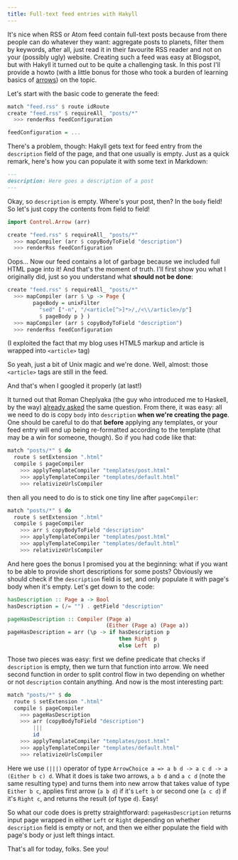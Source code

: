 ```yaml
---
title: Full-text feed entries with Hakyll
---
```


It's nice when RSS or Atom feed contain full-text posts because from there
people can do whatever they want: aggregate posts to planets, filter them by
keywords, after all, just read it in their favourite RSS reader and not on your
(possibly ugly) website. Creating such a feed was easy at Blogspot, but with
Hakyll it turned out to be quite a challenging task. In this post I'll provide
a howto (with a little bonus for those who took a burden of learning basics of
[arrows][arrows]) on the topic.

Let's start with the basic code to generate the feed:

```Haskell
match "feed.rss" $ route idRoute
create "feed.rss" $ requireAll_ "posts/*"
  >>> renderRss feedConfiguration

feedConfiguration = ...
```

There's a problem, though: Hakyll gets text for feed entry from the
`description` field of the page, and that one usually is empty. Just as a quick
remark, here's how you can populate it with some text in Markdown:

```Markdown
---
description: Here goes a description of a post
---
```

Okay, so `description` is empty. Where's your post, then? In the `body` field!
So let's just copy the contents from field to field!

```Haskell
import Control.Arrow (arr)

create "feed.rss" $ requireAll_ "posts/*"
  >>> mapCompiler (arr $ copyBodyToField "description")
  >>> renderRss feedConfiguration
```

Oops… Now our feed contains a lot of garbage because we included full HTML page
into it! And that's the moment of truth. I'll first show you what I originally
did, just so you understand what **should not be done**:

```Haskell
create "feed.rss" $ requireAll_ "posts/*"
  >>> mapCompiler (arr $ \p -> Page {
        pageBody = unixFilter
          "sed" ["-n", "/<article[^>]*>/,/<\\/article>/p"]
          $ pageBody p } )
  >>> mapCompiler (arr $ copyBodyToField "description")
  >>> renderRss feedConfiguration
```

(I exploited the fact that my blog uses HTML5 markup and article is wrapped
into `<article>` tag)

So yeah, just a bit of Unix magic and we're done. Well, almost: those
`<article>` tags are still in the feed.

And that's when I googled it properly (at last!)

It turned out that Roman Cheplyaka (the guy who introduced me to Haskell, by
the way) [already asked][groups] the same question. From there, it was easy:
all we need to do is copy `body` into `description` **when we're creating the
page**. One should be careful to do that **before** applying any templates, or
your feed entry will end up being re-formatted according to the template (that
may be a win for someone, though). So if you had code like that:

```Haskell
match "posts/*" $ do
  route $ setExtension ".html"
  compile $ pageCompiler
    >>> applyTemplateCompiler "templates/post.html"
    >>> applyTemplateCompiler "templates/default.html"
    >>> relativizeUrlsCompiler
```

then all you need to do is to stick one tiny line after `pageCompiler`:

```Haskell
match "posts/*" $ do
  route $ setExtension ".html"
  compile $ pageCompiler
    >>> arr $ copyBodyToField "description"
    >>> applyTemplateCompiler "templates/post.html"
    >>> applyTemplateCompiler "templates/default.html"
    >>> relativizeUrlsCompiler
```

And here goes the bonus I promised you at the beginning: what if you want to be
able to provide short descriptions for some posts?  Obviously we should check
if the `description` field is set, and only populate it with page's body when
it's empty. Let's get down to the code:

```Haskell
hasDescription :: Page a -> Bool
hasDescription = (/= "") . getField "description"

pageHasDescription :: Compiler (Page a)
                               (Either (Page a) (Page a))
pageHasDescription = arr (\p -> if hasDescription p
                                   then Right p
                                   else Left  p)
```

Those two pieces was easy: first we define predicate that checks if
`description` is empty, then we turn that function into arrow. We need second
function in order to split control flow in two depending on whether or not
`description` contain anything. And now is the most interesting part:

```Haskell
match "posts/*" $ do
  route $ setExtension ".html"
  compile $ pageCompiler
    >>> pageHasDescription
    >>> arr (copyBodyToField "description")
        |||
        id
    >>> applyTemplateCompiler "templates/post.html"
    >>> applyTemplateCompiler "templates/default.html"
    >>> relativizeUrlsCompiler

```

Here we use `(|||)` operator of type `ArrowChoice a => a b d -> a c d -> a
(Either b c) d`. What it does is take two arrows, `a b d` and `a c d` (note the
same resulting type) and turns them into new arrow that takes value of type
`Either b c`, applies first arrow (`a b d`) if it's `Left b` or second one (`a
c d`) if it's `Right c`, and returns the result (of type `d`). Easy!

So what our code does is pretty straightforward: `pageHasDescription` returns
input page wrapped in either `Left` or `Right` depending on whether
`description` field is empty or not, and then we either populate the field with
page's body or just left things intact.

That's all for today, folks. See you!

[groups]: https://groups.google.com/forum/?fromgroups#!topic/hakyll/KmGmD2CtVSw "Including full text into feed"
[arrows]: https://en.wikibooks.org/wiki/Haskell/Understanding_arrows "Understanding arrows"
